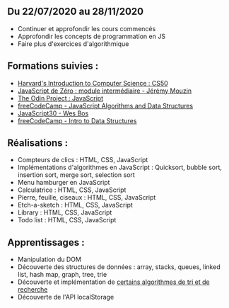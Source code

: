 ## Du 22/07/2020 au 28/11/2020

-   Continuer et approfondir les cours commencés
-   Approfondir les concepts de programmation en JS
-   Faire plus d'exercices d'algorithmique

## Formations suivies :

-   [Harvard's Introduction to Computer Science : CS50](https://cs50.harvard.edu/college/2020/fall/)
-   [JavaScript de Zéro : module intermédiaire - Jérémy Mouzin](https://www.javascriptdezero.com/module-intermediaire)
-   [The Odin Project : JavaScript](https://www.theodinproject.com/courses/javascript)
-   [freeCodeCamp - JavaScript Algorithms and Data Structures](https://www.notion.so/freecodecamp.org/)
-   [JavaScript30 - Wes Bos](https://javascript30.com/)
-   [freeCodeCamp - Intro to Data Structures](https://www.youtube.com/watch?v=zg9ih6SVACc)

## Réalisations :

-   Compteurs de clics : HTML, CSS, JavaScript
-   Implémentations d'algorithmes en JavaScript : Quicksort, bubble sort, insertion sort, merge sort, selection sort
-   Menu hamburger en JavaScript
-   Calculatrice : HTML, CSS, JavaScript
-   Pierre, feuille, ciseaux : HTML, CSS, JavaScript
-   Etch-a-sketch : HTML, CSS, JavaScript
-   Library : HTML, CSS, JavaScript
-   Todo list : HTML, CSS, JavaScript

## Apprentissages :

-   Manipulation du DOM
-   Découverte des structures de données : array, stacks, queues, linked list, hash map, graph, tree, trie
-   Découverte et implémentation de [certains algorithmes de tri et de recherche](https://www.notion.so/680fa162df2a4704a90b00e911441029)
-   Découverte de l'API localStorage